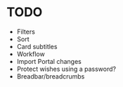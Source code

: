# TODO

- Filters
- Sort
- Card subtitles
- Workflow
- Import Portal changes
- Protect wishes using a password?
- Breadbar/breadcrumbs
